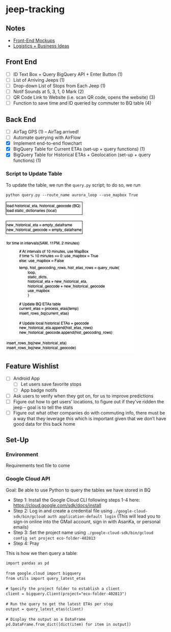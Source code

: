 # jeep-tracking

## Notes
* <a href="https://docs.google.com/presentation/d/1HBI2O9_CNfGgkSPSBcUgp-rGfJwl4dMcvhflibpxaxk/edit?usp=sharing">Front-End Mockups</a>
* <a href="https://docs.google.com/document/d/1W9fd7fIbHWqNY2xjkL8QkQWF4GuLpQxDbfExf7RjfAw/edit?usp=sharing">Logistics + Business Ideas</a>

## Front End 
- [ ] ID Text Box + Query BigQuery API + Enter Button (1)
- [ ] List of Arriving Jeeps (1)
- [ ] Drop-down List of Stops from Each Jeep (1)
- [ ] Notif Sounds at 5, 3, 1, 0 Mark (2)
- [ ] QR Code Link to Website (i.e. scan QR code, opens the website) (3)
- [ ] Function to save time and ID queried by commuter to BQ table (4)

## Back End
- [ ] AirTag GPS (1) – AirTag arrived!
- [ ] Automate querying with AirFlow
- [X] Implement end-to-end flowchart
- [X] BigQuery Table for Current ETAs (set-up + query functions) (1)
- [X] BigQuery Table for Historical ETAs + Geolocation (set-up + query functions) (1)

### Script to Update Table
To update the table, we run the `query.py` script; to do so, we run
```
python query.py --route_name aurora_loop --use_mapbox True
```

![](backend_flowchart.drawio.png)

## Feature Wishlist
- [ ] Android App
  - [ ] Let users save favorite stops
  - [ ] App badge notifs
- [ ] Ask users to verify when they got on, for us to improve predictions
- [ ] Figure out how to get users’ locations, to figure out if they’ve ridden the jeep – goal is to tell the stats
- [ ] Figure out what other companies do with commuting info, there must be a way that they leverage this which is important given that we don’t have good data for this back home

## Set-Up
### Environment
Requirements text file to come

### Google Cloud API
Goal: Be able to use Python to query the tables we have stored in BQ
* Step 1: Install the Google Cloud CLI following steps 1-4 here: https://cloud.google.com/sdk/docs/install
* Step 2: Log in and create a credential file using `./google-cloud-sdk/bin/gcloud auth application-default login` (This will lead you to sign-in online into the GMail account, sign in with AsanKa, or personal emails)
* Step 3: Set the project name using `./google-cloud-sdk/bin/gcloud config set project eco-folder-402813`
* Step 4: Pray

This is how we then query a table:
```
import pandas as pd

from google.cloud import bigquery
from utils import query_latest_etas

# Specify the project folder to establish a client
client = bigquery.Client(project="eco-folder-402813")

# Run the query to get the latest ETAs per stop
output = query_latest_etas(client)

# Display the output as a DataFrame
pd.DataFrame.from_dict([dict(item) for item in output])

```
